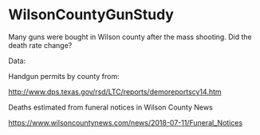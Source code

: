 # WilsonCountyGunStudy
Many guns were bought in Wilson county after the mass shooting. Did the death rate change?

Data:

Handgun permits by county from:

http://www.dps.texas.gov/rsd/LTC/reports/demoreportscy14.htm

Deaths estimated from funeral notices in Wilson County News

https://www.wilsoncountynews.com/news/2018-07-11/Funeral_Notices


